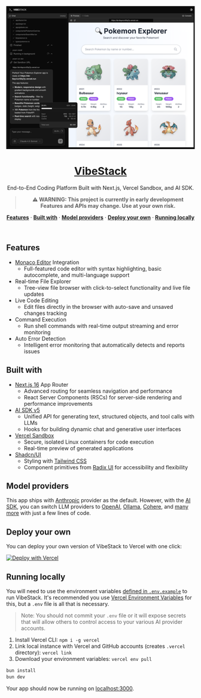 <a href="https://vibestack-code.vercel.app">
  <img alt="VibeStack - End-to-End Coding Platform" src="./public/preview/vibestack.png">
  <h1 align="center">VibeStack</h1>
</a>

<p align="center">
  End-to-End Coding Platform Built with Next.js, Vercel Sandbox, and AI SDK.
</p>

<div align="center">

> **⚠️ WARNING: This project is currently in early development**  
> **Features and APIs may change. Use at your own risk.**

</div>

<p align="center">
  <a href="#features"><strong>Features</strong></a> ·
  <a href="#built-with"><strong>Built with</strong></a> ·
  <a href="#model-providers"><strong>Model providers</strong></a> ·
  <a href="#deploy-your-own"><strong>Deploy your own</strong></a> ·
  <a href="#running-locally"><strong>Running locally</strong></a>
</p>
<br/>

## Features

- [Monaco Editor](https://microsoft.github.io/monaco-editor/) Integration
  - Full-featured code editor with syntax highlighting, basic autocomplete, and multi-language support
- Real-time File Explorer
  - Tree-view file browser with click-to-select functionality and live file updates
- Live Code Editing
  - Edit files directly in the browser with auto-save and unsaved changes tracking
- Command Execution
  - Run shell commands with real-time output streaming and error monitoring
- Auto Error Detection
  - Intelligent error monitoring that automatically detects and reports issues

## Built with

- [Next.js 16](https://nextjs.org) App Router
  - Advanced routing for seamless navigation and performance
  - React Server Components (RSCs) for server-side rendering and performance improvements
- [AI SDK v5](https://sdk.vercel.ai/docs)
  - Unified API for generating text, structured objects, and tool calls with LLMs
  - Hooks for building dynamic chat and generative user interfaces
- [Vercel Sandbox](https://vercel.com/sandbox)
  - Secure, isolated Linux containers for code execution
  - Real-time preview of generated applications
- [Shadcn/UI](https://ui.shadcn.com)
  - Styling with [Tailwind CSS](https://tailwindcss.com)
  - Component primitives from [Radix UI](https://radix-ui.com) for accessibility and flexibility

## Model providers

This app ships with [Anthropic](https://anthropic.com) provider as the default. However, with the [AI SDK](https://sdk.vercel.ai/docs), you can switch LLM providers to [OpenAI](https://openai.com/), [Ollama](https://ollama.com), [Cohere](https://cohere.com/), and [many more](https://sdk.vercel.ai/providers/ai-sdk-providers) with just a few lines of code.

## Deploy your own

You can deploy your own version of VibeStack to Vercel with one click:

[![Deploy with Vercel](https://vercel.com/button)](https://vercel.com/new/clone?repository-url=https%3A%2F%2Fgithub.com%2Fyour-username%2Fvibestack&env=OPENAI_API_KEY,ANTHROPIC_API_KEY&envDescription=Learn%20more%20about%20how%20to%20get%20the%20API%20Keys%20for%20the%20application&envLink=https%3A%2F%2Fgithub.com%2Fyour-username%2Fvibestack%2Fblob%2Fmain%2F.env.example&demo-title=VibeStack&demo-description=An%20end-to-end%20coding%20platform%20built%20with%20Next.js%2015%2C%20Vercel%20AI%20Cloud%2C%20and%20AI%20SDK.&demo-url=https%3A%2F%2Fvibestack-code.vercel.app)

## Running locally

You will need to use the environment variables [defined in `.env.example`](.env.example) to run VibeStack. It's recommended you use [Vercel Environment Variables](https://vercel.com/docs/projects/environment-variables) for this, but a `.env` file is all that is necessary.

> Note: You should not commit your `.env` file or it will expose secrets that will allow others to control access to your various AI provider accounts.

1. Install Vercel CLI: `npm i -g vercel`
2. Link local instance with Vercel and GitHub accounts (creates `.vercel` directory): `vercel link`
3. Download your environment variables: `vercel env pull`

```bash
bun install
bun dev
```

Your app should now be running on [localhost:3000](http://localhost:3000/).
